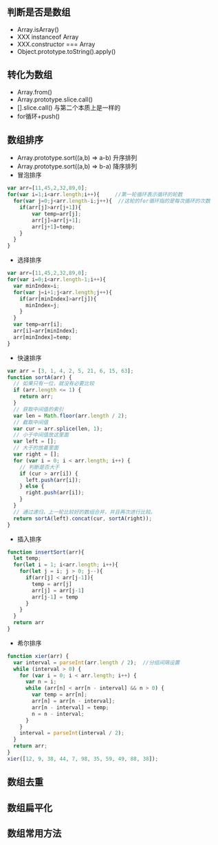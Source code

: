 ## 判断是否是数组
- Array.isArray()
- XXX instanceof Array
- XXX.constructor === Array
- Object.prototype.toString().apply()
## 转化为数组
- Array.from()
- Array.prototype.slice.call()
- [].slice.call() 与第二个本质上是一样的
- for循环+push()
## 数组排序
- Array.prototype.sort((a,b) => a-b) 升序排列
- Array.prototype.sort((a,b) => b-a) 降序排列
- 冒泡排序
```javascript
var arr=[11,45,2,32,89,0];
for(var i=1;i<arr.length;i++){     //第一轮循环表示循环的轮数
  for(var j=0;j<arr.length-i;j++){  //这轮的for循环指的是每次循环的次数
    if(arr[j]>arr[j+1]){
        var temp=arr[j];
        arr[j]=arr[j+1];
        arr[j+1]=temp;
    }
  }
}
```
- 选择排序
```javascript
var arr=[11,45,2,32,89,0];
for(var i=0;i<arr.length-1;i++){
  var minIndex=i;
  for(var j=i+1;j<arr.length;j++){
    if(arr[minIndex]>arr[j]){
      minIndex=j;
    }
  }
  var temp=arr[i];
  arr[i]=arr[minIndex];
  arr[minIndex]=temp;
}
```
- 快速排序
```javascript
var arr = [3, 1, 4, 2, 5, 21, 6, 15, 63];
function sortA(arr) {
  // 如果只有一位，就没有必要比较
  if (arr.length <= 1) {
    return arr;
  }
  // 获取中间值的索引
  var len = Math.floor(arr.length / 2);
  // 截取中间值
  var cur = arr.splice(len, 1);
  // 小于中间值放这里面
  var left = [];
  // 大于的放着里面
  var right = [];
  for (var i = 0; i < arr.length; i++) {
    // 判断是否大于
    if (cur > arr[i]) {
      left.push(arr[i]);
    } else {
      right.push(arr[i]);
    }
  }
  // 通过递归，上一轮比较好的数组合并，并且再次进行比较。
  return sortA(left).concat(cur, sortA(right));
}
```
- 插入排序
```javascript
function insertSort(arr){
  let temp;
  for(let i = 1; i<arr.length; i++){
    for(let j = i; j > 0; j--){
      if(arr[j] < arr[j-1]){
        temp = arr[j]
        arr[j] = arr[j-1]
        arr[j-1] = temp
      }
    }
  }
  return arr
}
```
- 希尔排序
```javascript
function xier(arr) {
  var interval = parseInt(arr.length / 2);  //分组间隔设置
  while (interval > 0) {
    for (var i = 0; i < arr.length; i++) {
      var n = i;
      while (arr[n] < arr[n - interval] && n > 0) {
        var temp = arr[n];
        arr[n] = arr[n - interval];
        arr[n - interval] = temp;
        n = n - interval;
      }
    }
    interval = parseInt(interval / 2);
  }
  return arr;
}
xier([12, 9, 38, 44, 7, 98, 35, 59, 49, 88, 38]);
```
## 数组去重
## 数组扁平化
## 数组常用方法